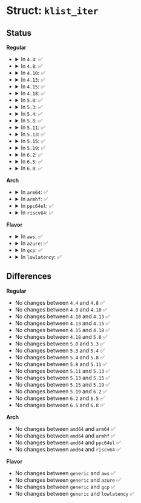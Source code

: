# Struct: <code>klist_iter</code>

## Status
<b>Regular</b>
<ul>
<li>
<details>
<summary>In <code>4.4</code>: ✅</summary>

```c
struct klist_iter {
    struct klist *i_klist;
    struct klist_node *i_cur;
};
```
</details>
</li>
<li>
<details>
<summary>In <code>4.8</code>: ✅</summary>

```c
struct klist_iter {
    struct klist *i_klist;
    struct klist_node *i_cur;
};
```
</details>
</li>
<li>
<details>
<summary>In <code>4.10</code>: ✅</summary>

```c
struct klist_iter {
    struct klist *i_klist;
    struct klist_node *i_cur;
};
```
</details>
</li>
<li>
<details>
<summary>In <code>4.13</code>: ✅</summary>

```c
struct klist_iter {
    struct klist *i_klist;
    struct klist_node *i_cur;
};
```
</details>
</li>
<li>
<details>
<summary>In <code>4.15</code>: ✅</summary>

```c
struct klist_iter {
    struct klist *i_klist;
    struct klist_node *i_cur;
};
```
</details>
</li>
<li>
<details>
<summary>In <code>4.18</code>: ✅</summary>

```c
struct klist_iter {
    struct klist *i_klist;
    struct klist_node *i_cur;
};
```
</details>
</li>
<li>
<details>
<summary>In <code>5.0</code>: ✅</summary>

```c
struct klist_iter {
    struct klist *i_klist;
    struct klist_node *i_cur;
};
```
</details>
</li>
<li>
<details>
<summary>In <code>5.3</code>: ✅</summary>

```c
struct klist_iter {
    struct klist *i_klist;
    struct klist_node *i_cur;
};
```
</details>
</li>
<li>
<details>
<summary>In <code>5.4</code>: ✅</summary>

```c
struct klist_iter {
    struct klist *i_klist;
    struct klist_node *i_cur;
};
```
</details>
</li>
<li>
<details>
<summary>In <code>5.8</code>: ✅</summary>

```c
struct klist_iter {
    struct klist *i_klist;
    struct klist_node *i_cur;
};
```
</details>
</li>
<li>
<details>
<summary>In <code>5.11</code>: ✅</summary>

```c
struct klist_iter {
    struct klist *i_klist;
    struct klist_node *i_cur;
};
```
</details>
</li>
<li>
<details>
<summary>In <code>5.13</code>: ✅</summary>

```c
struct klist_iter {
    struct klist *i_klist;
    struct klist_node *i_cur;
};
```
</details>
</li>
<li>
<details>
<summary>In <code>5.15</code>: ✅</summary>

```c
struct klist_iter {
    struct klist *i_klist;
    struct klist_node *i_cur;
};
```
</details>
</li>
<li>
<details>
<summary>In <code>5.19</code>: ✅</summary>

```c
struct klist_iter {
    struct klist *i_klist;
    struct klist_node *i_cur;
};
```
</details>
</li>
<li>
<details>
<summary>In <code>6.2</code>: ✅</summary>

```c
struct klist_iter {
    struct klist *i_klist;
    struct klist_node *i_cur;
};
```
</details>
</li>
<li>
<details>
<summary>In <code>6.5</code>: ✅</summary>

```c
struct klist_iter {
    struct klist *i_klist;
    struct klist_node *i_cur;
};
```
</details>
</li>
<li>
<details>
<summary>In <code>6.8</code>: ✅</summary>

```c
struct klist_iter {
    struct klist *i_klist;
    struct klist_node *i_cur;
};
```
</details>
</li>
</ul>
<b>Arch</b>
<ul>
<li>
<details>
<summary>In <code>arm64</code>: ✅</summary>

```c
struct klist_iter {
    struct klist *i_klist;
    struct klist_node *i_cur;
};
```
</details>
</li>
<li>
<details>
<summary>In <code>armhf</code>: ✅</summary>

```c
struct klist_iter {
    struct klist *i_klist;
    struct klist_node *i_cur;
};
```
</details>
</li>
<li>
<details>
<summary>In <code>ppc64el</code>: ✅</summary>

```c
struct klist_iter {
    struct klist *i_klist;
    struct klist_node *i_cur;
};
```
</details>
</li>
<li>
<details>
<summary>In <code>riscv64</code>: ✅</summary>

```c
struct klist_iter {
    struct klist *i_klist;
    struct klist_node *i_cur;
};
```
</details>
</li>
</ul>
<b>Flavor</b>
<ul>
<li>
<details>
<summary>In <code>aws</code>: ✅</summary>

```c
struct klist_iter {
    struct klist *i_klist;
    struct klist_node *i_cur;
};
```
</details>
</li>
<li>
<details>
<summary>In <code>azure</code>: ✅</summary>

```c
struct klist_iter {
    struct klist *i_klist;
    struct klist_node *i_cur;
};
```
</details>
</li>
<li>
<details>
<summary>In <code>gcp</code>: ✅</summary>

```c
struct klist_iter {
    struct klist *i_klist;
    struct klist_node *i_cur;
};
```
</details>
</li>
<li>
<details>
<summary>In <code>lowlatency</code>: ✅</summary>

```c
struct klist_iter {
    struct klist *i_klist;
    struct klist_node *i_cur;
};
```
</details>
</li>
</ul>

## Differences
<b>Regular</b>
<ul>
<li>
No changes between <code>4.4</code> and <code>4.8</code> ✅
</li>
<li>
No changes between <code>4.8</code> and <code>4.10</code> ✅
</li>
<li>
No changes between <code>4.10</code> and <code>4.13</code> ✅
</li>
<li>
No changes between <code>4.13</code> and <code>4.15</code> ✅
</li>
<li>
No changes between <code>4.15</code> and <code>4.18</code> ✅
</li>
<li>
No changes between <code>4.18</code> and <code>5.0</code> ✅
</li>
<li>
No changes between <code>5.0</code> and <code>5.3</code> ✅
</li>
<li>
No changes between <code>5.3</code> and <code>5.4</code> ✅
</li>
<li>
No changes between <code>5.4</code> and <code>5.8</code> ✅
</li>
<li>
No changes between <code>5.8</code> and <code>5.11</code> ✅
</li>
<li>
No changes between <code>5.11</code> and <code>5.13</code> ✅
</li>
<li>
No changes between <code>5.13</code> and <code>5.15</code> ✅
</li>
<li>
No changes between <code>5.15</code> and <code>5.19</code> ✅
</li>
<li>
No changes between <code>5.19</code> and <code>6.2</code> ✅
</li>
<li>
No changes between <code>6.2</code> and <code>6.5</code> ✅
</li>
<li>
No changes between <code>6.5</code> and <code>6.8</code> ✅
</li>
</ul>
<b>Arch</b>
<ul>
<li>
No changes between <code>amd64</code> and <code>arm64</code> ✅
</li>
<li>
No changes between <code>amd64</code> and <code>armhf</code> ✅
</li>
<li>
No changes between <code>amd64</code> and <code>ppc64el</code> ✅
</li>
<li>
No changes between <code>amd64</code> and <code>riscv64</code> ✅
</li>
</ul>
<b>Flavor</b>
<ul>
<li>
No changes between <code>generic</code> and <code>aws</code> ✅
</li>
<li>
No changes between <code>generic</code> and <code>azure</code> ✅
</li>
<li>
No changes between <code>generic</code> and <code>gcp</code> ✅
</li>
<li>
No changes between <code>generic</code> and <code>lowlatency</code> ✅
</li>
</ul>

